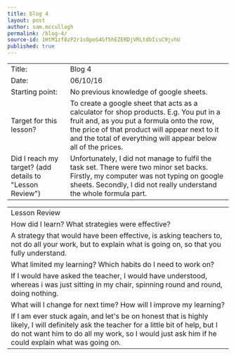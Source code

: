 ```yaml
---
title: blog 4
layout: post
author: sam.mccullagh
permalink: /blog-4/
source-id: 1HtM1zf8zP2r1sOpoG4Gf5hEZERDjVRLtdbIisC9jvhU
published: true
---
```

<table>
  <tr>
    <td>Title:</td>
    <td>Blog 4</td>
  </tr>
  <tr>
    <td>Date:</td>
    <td>06/10/16</td>
  </tr>
  <tr>
    <td>Starting point:</td>
    <td>No previous knowledge of google sheets.</td>
  </tr>
  <tr>
    <td>Target for this lesson?</td>
    <td>To create a google sheet that acts as a calculator for shop products. E.g. You put in a fruit and, as you put a formula onto the row, the price of that product will appear next to it and the total of everything will appear below all of the prices.</td>
  </tr>
  <tr>
    <td>Did I reach my target? 
(add details to "Lesson Review")</td>
    <td>Unfortunately, I did not manage to fulfil the task set. There were two minor set backs. Firstly, my computer was not typing on google sheets. Secondly, I did not really understand the whole formula part.</td>
  </tr>
</table>


<table>
  <tr>
    <td>Lesson Review</td>
  </tr>
  <tr>
    <td>How did I learn? What strategies were effective? </td>
  </tr>
  <tr>
    <td>A strategy that would have been effective, is asking teachers to, not do all your work, but to explain what is going on, so that you fully understand.</td>
  </tr>
  <tr>
    <td>What limited my learning? Which habits do I need to work on? </td>
  </tr>
  <tr>
    <td>If I would have asked the teacher, I would have understood, whereas i was just sitting in my chair, spinning round and round, doing nothing.</td>
  </tr>
  <tr>
    <td>What will I change for next time? How will I improve my learning?</td>
  </tr>
  <tr>
    <td>If I am ever stuck again, and let's be on honest that is highly likely, I will definitely ask the teacher for a little bit of help, but I do not want him to do all my work, so I would just ask him if he could explain what was going on.</td>
  </tr>
</table>


